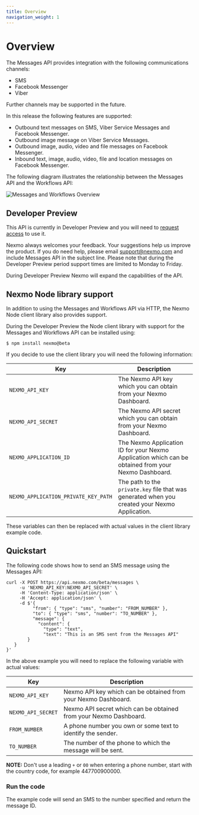 ```yaml
---
title: Overview
navigation_weight: 1
---
```


# Overview

The Messages API provides integration with the following communications channels:

* SMS
* Facebook Messenger
* Viber

Further channels may be supported in the future.

In this release the following features are supported:

* Outbound text messages on SMS, Viber Service Messages and Facebook Messenger.
* Outbound image message on Viber Service Messages.
* Outbound image, audio, video and file messages on Facebook Messenger.
* Inbound text, image, audio, video, file and location messages on Facebook Messenger.

The following diagram illustrates the relationship between the Messages API and the Workflows API:

![Messages and Workflows Overview](/assets/images/messages-workflows-overview.png)

## Developer Preview

This API is currently in Developer Preview and you will need to [request access](https://www.nexmo.com/products/messages) to use it.

Nexmo always welcomes your feedback. Your suggestions help us improve the product. If you do need help, please email [support@nexmo.com](mailto:support@nexmo.com) and include Messages API in the subject line. Please note that during the Developer Preview period support times are limited to Monday to Friday.

During Developer Preview Nexmo will expand the capabilities of the API.

## Nexmo Node library support

In addition to using the Messages and Workflows API via HTTP, the Nexmo Node client library also provides support. 

During the Developer Preview the Node client library with support for the Messages and Workflows API can be installed using:

```
$ npm install nexmo@beta
```

If you decide to use the client library you will need the following information:

Key | Description
-- | --
`NEXMO_API_KEY` | The Nexmo API key which you can obtain from your Nexmo Dashboard.
`NEXMO_API_SECRET` | The Nexmo API secret which you can obtain from your Nexmo Dashboard.
`NEXMO_APPLICATION_ID` | The Nexmo Application ID for your Nexmo Application which can be obtained from your Nexmo Dashboard.
`NEXMO_APPLICATION_PRIVATE_KEY_PATH` | The path to the `private.key` file that was generated when you created your Nexmo Application.

These variables can then be replaced with actual values in the client library example code.

## Quickstart

The following code shows how to send an SMS message using the Messages API:

```
curl -X POST https://api.nexmo.com/beta/messages \
     -u 'NEXMO_API_KEY:NEXMO_API_SECRET' \
     -H 'Content-Type: application/json' \
     -H 'Accept: application/json' \
     -d $'{
	      "from": { "type": "sms", "number": "FROM_NUMBER" },
	      "to": { "type": "sms", "number": "TO_NUMBER" },
	      "message": {
	        "content": {
		      "type": "text",
		      "text": "This is an SMS sent from the Messages API"
	    }
   }
}'
```

In the above example you will need to replace the following variable with actual values:

Key | Description
-- | --
`NEXMO_API_KEY` | Nexmo API key which can be obtained from your Nexmo Dashboard.
`NEXMO_API_SECRET` | Nexmo API secret which can be obtained from your Nexmo Dashboard.
`FROM_NUMBER` | A phone number you own or some text to identify the sender.
`TO_NUMBER` | The number of the phone to which the message will be sent.

**NOTE:** Don't use a leading `+` or `00` when entering a phone number, start with the country code, for example 447700900000.

### Run the code

The example code will send an SMS to the number specified and return the message ID.